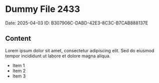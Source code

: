 # Dummy File 2433

Date: 2025-04-03
ID: B307906C-DABD-42E3-8C3C-B7CAB888137E

## Content

Lorem ipsum dolor sit amet, consectetur adipiscing elit.
Sed do eiusmod tempor incididunt ut labore et dolore magna aliqua.

* Item 1
* Item 2
* Item 3


